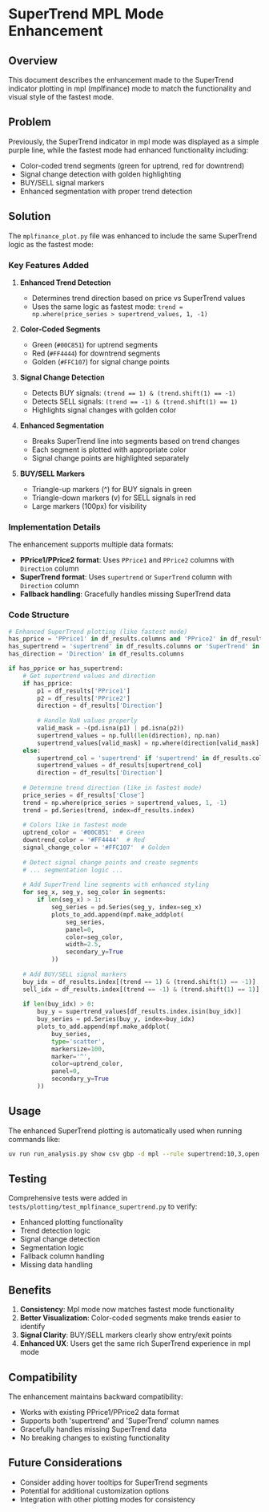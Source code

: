 # SuperTrend MPL Mode Enhancement

## Overview

This document describes the enhancement made to the SuperTrend indicator plotting in mpl (mplfinance) mode to match the functionality and visual style of the fastest mode.

## Problem

Previously, the SuperTrend indicator in mpl mode was displayed as a simple purple line, while the fastest mode had enhanced functionality including:

- Color-coded trend segments (green for uptrend, red for downtrend)
- Signal change detection with golden highlighting
- BUY/SELL signal markers
- Enhanced segmentation with proper trend detection

## Solution

The `mplfinance_plot.py` file was enhanced to include the same SuperTrend logic as the fastest mode:

### Key Features Added

1. **Enhanced Trend Detection**
   - Determines trend direction based on price vs SuperTrend values
   - Uses the same logic as fastest mode: `trend = np.where(price_series > supertrend_values, 1, -1)`

2. **Color-Coded Segments**
   - Green (`#00C851`) for uptrend segments
   - Red (`#FF4444`) for downtrend segments  
   - Golden (`#FFC107`) for signal change points

3. **Signal Change Detection**
   - Detects BUY signals: `(trend == 1) & (trend.shift(1) == -1)`
   - Detects SELL signals: `(trend == -1) & (trend.shift(1) == 1)`
   - Highlights signal changes with golden color

4. **Enhanced Segmentation**
   - Breaks SuperTrend line into segments based on trend changes
   - Each segment is plotted with appropriate color
   - Signal change points are highlighted separately

5. **BUY/SELL Markers**
   - Triangle-up markers (^) for BUY signals in green
   - Triangle-down markers (v) for SELL signals in red
   - Large markers (100px) for visibility

### Implementation Details

The enhancement supports multiple data formats:

- **PPrice1/PPrice2 format**: Uses `PPrice1` and `PPrice2` columns with `Direction` column
- **SuperTrend format**: Uses `supertrend` or `SuperTrend` column with `Direction` column
- **Fallback handling**: Gracefully handles missing SuperTrend data

### Code Structure

```python
# Enhanced SuperTrend plotting (like fastest mode)
has_pprice = 'PPrice1' in df_results.columns and 'PPrice2' in df_results.columns
has_supertrend = 'supertrend' in df_results.columns or 'SuperTrend' in df_results.columns
has_direction = 'Direction' in df_results.columns

if has_pprice or has_supertrend:
    # Get supertrend values and direction
    if has_pprice:
        p1 = df_results['PPrice1']
        p2 = df_results['PPrice2']
        direction = df_results['Direction']
        
        # Handle NaN values properly
        valid_mask = ~(pd.isna(p1) | pd.isna(p2))
        supertrend_values = np.full(len(direction), np.nan)
        supertrend_values[valid_mask] = np.where(direction[valid_mask] > 0, p1[valid_mask], p2[valid_mask])
    else:
        supertrend_col = 'supertrend' if 'supertrend' in df_results.columns else 'SuperTrend'
        supertrend_values = df_results[supertrend_col]
        direction = df_results['Direction']
    
    # Determine trend direction (like in fastest mode)
    price_series = df_results['Close']
    trend = np.where(price_series > supertrend_values, 1, -1)
    trend = pd.Series(trend, index=df_results.index)
    
    # Colors like in fastest mode
    uptrend_color = '#00C851'  # Green
    downtrend_color = '#FF4444'  # Red
    signal_change_color = '#FFC107'  # Golden
    
    # Detect signal change points and create segments
    # ... segmentation logic ...
    
    # Add SuperTrend line segments with enhanced styling
    for seg_x, seg_y, seg_color in segments:
        if len(seg_x) > 1:
            seg_series = pd.Series(seg_y, index=seg_x)
            plots_to_add.append(mpf.make_addplot(
                seg_series, 
                panel=0, 
                color=seg_color, 
                width=2.5, 
                secondary_y=True
            ))
    
    # Add BUY/SELL signal markers
    buy_idx = df_results.index[(trend == 1) & (trend.shift(1) == -1)]
    sell_idx = df_results.index[(trend == -1) & (trend.shift(1) == 1)]
    
    if len(buy_idx) > 0:
        buy_y = supertrend_values[df_results.index.isin(buy_idx)]
        buy_series = pd.Series(buy_y, index=buy_idx)
        plots_to_add.append(mpf.make_addplot(
            buy_series,
            type='scatter', 
            markersize=100, 
            marker='^', 
            color=uptrend_color, 
            panel=0,
            secondary_y=True
        ))
```

## Usage

The enhanced SuperTrend plotting is automatically used when running commands like:

```bash
uv run run_analysis.py show csv gbp -d mpl --rule supertrend:10,3,open
```

## Testing

Comprehensive tests were added in `tests/plotting/test_mplfinance_supertrend.py` to verify:

- Enhanced plotting functionality
- Trend detection logic
- Signal change detection
- Segmentation logic
- Fallback column handling
- Missing data handling

## Benefits

1. **Consistency**: Mpl mode now matches fastest mode functionality
2. **Better Visualization**: Color-coded segments make trends easier to identify
3. **Signal Clarity**: BUY/SELL markers clearly show entry/exit points
4. **Enhanced UX**: Users get the same rich SuperTrend experience in mpl mode

## Compatibility

The enhancement maintains backward compatibility:
- Works with existing PPrice1/PPrice2 data format
- Supports both 'supertrend' and 'SuperTrend' column names
- Gracefully handles missing SuperTrend data
- No breaking changes to existing functionality

## Future Considerations

- Consider adding hover tooltips for SuperTrend segments
- Potential for additional customization options
- Integration with other plotting modes for consistency 